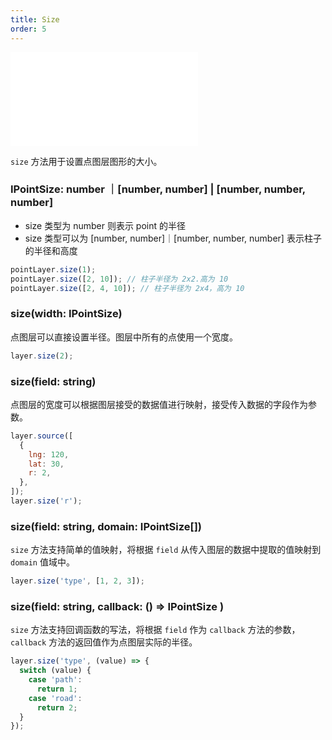 ```yaml
---
title: Size
order: 5
---
```


<embed src="@/docs/api/common/style.md"></embed>

`size` 方法用于设置点图层图形的大小。

### IPointSize: number ｜[number, number] | [number, number, number]

- size 类型为 number 则表示 point 的半径
- size 类型可以为 [number, number]｜[number, number, number] 表示柱子的半径和高度

```javascript
pointLayer.size(1);
pointLayer.size([2, 10]); // 柱子半径为 2x2.高为 10
pointLayer.size([2, 4, 10]); // 柱子半径为 2x4，高为 10
```

### size(width: IPointSize)

点图层可以直接设置半径。图层中所有的点使用一个宽度。

```js
layer.size(2);
```

### size(field: string)

点图层的宽度可以根据图层接受的数据值进行映射，接受传入数据的字段作为参数。

```js
layer.source([
  {
    lng: 120,
    lat: 30,
    r: 2,
  },
]);
layer.size('r');
```

### size(field: string, domain: IPointSize[])

`size` 方法支持简单的值映射，将根据 `field` 从传入图层的数据中提取的值映射到 `domain` 值域中。

```js
layer.size('type', [1, 2, 3]);
```

### size(field: string, callback: () => IPointSize )

`size` 方法支持回调函数的写法，将根据 `field` 作为 `callback` 方法的参数，`callback` 方法的返回值作为点图层实际的半径。

```js
layer.size('type', (value) => {
  switch (value) {
    case 'path':
      return 1;
    case 'road':
      return 2;
  }
});
```
